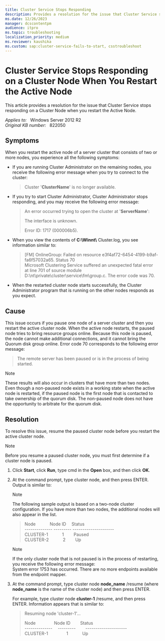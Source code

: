 ```yaml
---
title: Cluster Service Stops Responding
description: Provides a resolution for the issue that Cluster Service stops responding on a Cluster Node when you restart the Active Node.
ms.date: 12/26/2023
manager: dcscontentpm
audience: itpro
ms.topic: troubleshooting
localization_priority: medium
ms.reviewer: kaushika
ms.custom: sap:cluster-service-fails-to-start, csstroubleshoot
---
```

# Cluster Service Stops Responding on a Cluster Node When You Restart the Active Node

This article provides a resolution for the issue that Cluster Service stops responding on a Cluster Node when you restart the Active Node.

_Applies to:_ &nbsp; Windows Server 2012 R2  
_Original KB number:_ &nbsp; 822050

## Symptoms

When you restart the active node of a server cluster that consists of two or more nodes, you experience all the following symptoms:  

- If you are running Cluster Administrator on the remaining nodes, you receive the following error message when you try to connect to the cluster:  
    >Cluster '**ClusterName**' is no longer available.

- If you try to start Cluster Administrator, Cluster Administrator stops responding, and you may receive the following error message:  
    >An error occurred trying to open the cluster at '**ServerName**':
    >
    >The interface is unknown.
    >
    >Error ID: 1717 (000006b5).

- When you view the contents of **C:\Winnt\\** Cluster.log, you see information similar to:  

    >[FM] OnlineGroup: Failed on resource e3f4af72-6454-4199-b9af-fa6f57032a65. Status 70  
    Microsoft Clustering Service suffered an unexpected fatal error  
    at line 701 of source module D:\nt\private\cluster\service\fm\group.c. The error code was 70.  

- When the restarted cluster node starts successfully, the Cluster Administrator program that is running on the other nodes responds as you expect.

## Cause

This issue occurs if you pause one node of a server cluster and then you restart the active cluster node. When the active node restarts, the paused node tries to bring resource groups online. Because this node is paused, the node cannot make additional connections, and it cannot bring the Quorum disk group online. Error code 70 corresponds to the following error message:  
>The remote server has been paused or is in the process of being started.

> [!NOTE]
> These results will also occur in clusters that have more than two nodes. Even though a non-paused node exists in a working state when the active node is restarted, if the paused node is the first node that is contacted to take ownership of the quorum disk. The non-paused node does not have the opportunity to arbitrate for the quorum disk.

## Resolution

To resolve this issue, resume the paused cluster node before you restart the active cluster node.

> [!NOTE]
> Before you resume a paused cluster node, you must first determine if a cluster node is paused.  

1. Click **Start**, click **Run**, type cmd in the **Open** box, and then click **OK**.
2. At the command prompt, type cluster node, and then press ENTER. Output is similar to:

    > [!NOTE]
    > The following sample output is based on a two-node cluster configuration. If you have more than two nodes, the additional nodes will also appear in the list.  

    >Node &emsp;&emsp;&emsp;Node ID&emsp; Status  
    >\-------------- --------- ---------------------  
    >CLUSTER-1 &emsp;&emsp;&emsp;1 &emsp;&emsp;Paused  
    >CLUSTER-2 &emsp;&emsp;&emsp;2&emsp;&emsp; Up  

    > [!NOTE]
    > If the only cluster node that is not paused is in the process of restarting, you receive the following error message:  
    System error 1753 has occurred.
    There are no more endpoints available from the endpoint mapper.

3. At the command prompt, type cluster node **node_name** /resume (where **node_name** is the name of the cluster node) and then press ENTER.

    For example, type cluster node **cluster-1** /resume, and then press ENTER. Information appears that is similar to:

    >Resuming node 'cluster-1'...
    >
    >Node &emsp;&emsp;&emsp;&emsp;Node ID &emsp;&emsp;Status  
    >\-------------- &emsp;--------- &emsp;&emsp;---------------------  
    >CLUSTER-1 &emsp;&emsp;&emsp;&emsp;1 &emsp;&emsp;&emsp;Up
